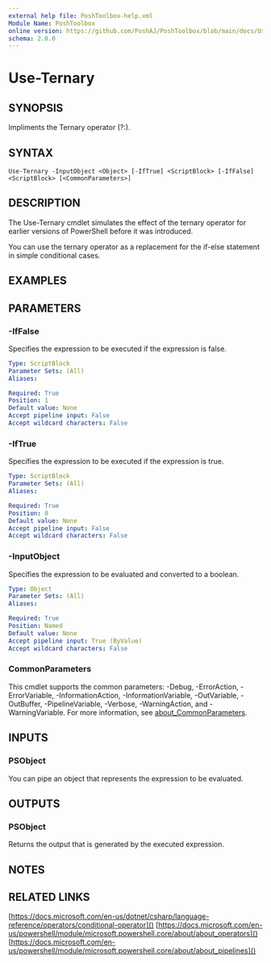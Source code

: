 ```yaml
---
external help file: PoshToolbox-help.xml
Module Name: PoshToolbox
online version: https://github.com/PoshAJ/PoshToolbox/blob/main/docs/Use-Ternary.md
schema: 2.0.0
---
```


# Use-Ternary

## SYNOPSIS
Impliments the Ternary operator (?:).

## SYNTAX

```
Use-Ternary -InputObject <Object> [-IfTrue] <ScriptBlock> [-IfFalse] <ScriptBlock> [<CommonParameters>]
```

## DESCRIPTION
The Use-Ternary cmdlet simulates the effect of the ternary operator for earlier versions of PowerShell before it was introduced.

You can use the ternary operator as a replacement for the if-else statement in simple conditional cases.

## EXAMPLES

## PARAMETERS

### -IfFalse
Specifies the expression to be executed if the <condition> expression is false.

```yaml
Type: ScriptBlock
Parameter Sets: (All)
Aliases:

Required: True
Position: 1
Default value: None
Accept pipeline input: False
Accept wildcard characters: False
```

### -IfTrue
Specifies the expression to be executed if the <condition> expression is true.

```yaml
Type: ScriptBlock
Parameter Sets: (All)
Aliases:

Required: True
Position: 0
Default value: None
Accept pipeline input: False
Accept wildcard characters: False
```

### -InputObject
Specifies the <condition> expression to be evaluated and converted to a boolean.

```yaml
Type: Object
Parameter Sets: (All)
Aliases:

Required: True
Position: Named
Default value: None
Accept pipeline input: True (ByValue)
Accept wildcard characters: False
```

### CommonParameters
This cmdlet supports the common parameters: -Debug, -ErrorAction, -ErrorVariable, -InformationAction, -InformationVariable, -OutVariable, -OutBuffer, -PipelineVariable, -Verbose, -WarningAction, and -WarningVariable. For more information, see [about_CommonParameters](http://go.microsoft.com/fwlink/?LinkID=113216).

## INPUTS

### PSObject
You can pipe an object that represents the expression to be evaluated.

## OUTPUTS

### PSObject
Returns the output that is generated by the executed expression.

## NOTES

## RELATED LINKS

[https://docs.microsoft.com/en-us/dotnet/csharp/language-reference/operators/conditional-operator]()
[https://docs.microsoft.com/en-us/powershell/module/microsoft.powershell.core/about/about_operators]()
[https://docs.microsoft.com/en-us/powershell/module/microsoft.powershell.core/about/about_pipelines]()
